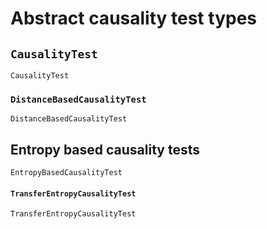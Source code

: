 
# Abstract causality test types

## `CausalityTest`

```@docs
CausalityTest
```

### `DistanceBasedCausalityTest`

```@docs
DistanceBasedCausalityTest
```

## Entropy based causality tests

```@docs
EntropyBasedCausalityTest
```

#### `TransferEntropyCausalityTest`

```@docs
TransferEntropyCausalityTest
```
